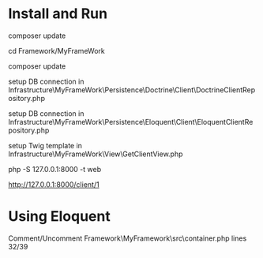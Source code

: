 # Install and Run
composer update

cd Framework/MyFrameWork

composer update

setup DB connection in Infrastructure\MyFrameWork\Persistence\Doctrine\Client\DoctrineClientRepository.php

setup DB connection in Infrastructure\MyFrameWork\Persistence\Eloquent\Client\EloquentClientRepository.php

setup Twig template in Infrastructure\MyFrameWork\View\GetClientView.php

php -S 127.0.0.1:8000 -t web

http://127.0.0.1:8000/client/1

# Using Eloquent
Comment/Uncomment Framework\MyFramework\src\container.php lines 32/39
